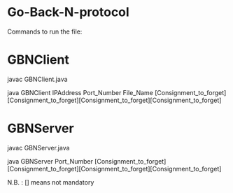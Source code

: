 # Go-Back-N-protocol

Commands to run the file:

# GBNClient

javac GBNClient.java

java GBNClient IPAddress Port_Number File_Name [Consignment_to_forget][Consignment_to_forget][Consignment_to_forget][Consignment_to_forget]


# GBNServer

javac GBNServer.java

java GBNServer Port_Number [Consignment_to_forget][Consignment_to_forget][Consignment_to_forget][Consignment_to_forget]

N.B. : [] means not mandatory
